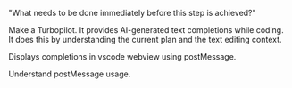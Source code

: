 "What needs to be done immediately before this step is achieved?"

Make a Turbopilot. It provides AI-generated text completions while coding. It does this by understanding the current plan and the text editing context.

Displays completions in vscode webview using postMessage.

Understand postMessage usage.
